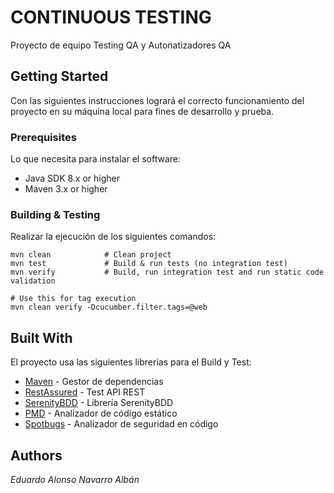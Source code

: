 # CONTINUOUS TESTING

Proyecto de equipo Testing QA y Autonatizadores QA

## Getting Started

Con las siguientes instrucciones logrará el correcto funcionamiento del proyecto en su máquina local para fines de
desarrollo y prueba.

### Prerequisites

Lo que necesita para instalar el software:

* Java SDK 8.x or higher
* Maven 3.x or higher

### Building & Testing

Realizar la ejecución de los siguientes comandos:

```
mvn clean            # Clean project
mvn test             # Build & run tests (no integration test)
mvn verify           # Build, run integration test and run static code validation

# Use this for tag execution
mvn clean verify -Dcucumber.filter.tags=@web

```

## Built With

El proyecto usa las siguientes librerias para el Build y Test:

* [Maven](https://maven.apache.org/) - Gestor de dependencias
* [RestAssured](https://github.com/rest-assured/rest-assured/wiki/Usage) - Test API REST
* [SerenityBDD](http://www.thucydides.info/docs/serenity/#first-steps) - Librería SerenityBDD
* [PMD](https://pmd.github.io/latest/pmd_rules_java.html) - Analizador de código estático
* [Spotbugs](https://find-sec-bugs.github.io/bugs.htm) - Analizador de seguridad en código

## Authors
 
*Eduardo Alonso Navarro Albán*


